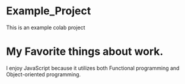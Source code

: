 # Example_Project
This is an example colab project

# My Favorite things about work.
I enjoy JavaScript because it utilizes both Functional programming and Object-oriented programming.
